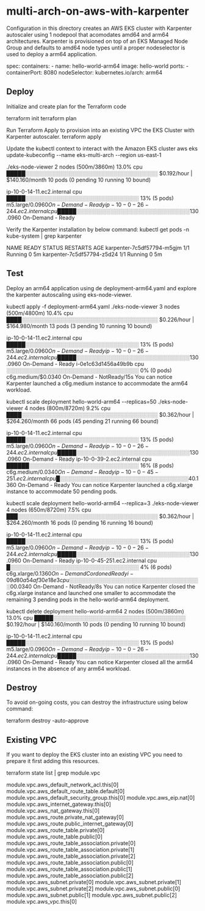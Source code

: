 # multi-arch-on-aws-with-karpenter
Configuration in this directory creates an AWS EKS cluster with Karpenter autoscaler using 1 nodepool that acomodates amd64 and arm64 architectures. Karpenter is provisioned on top of an EKS Managed Node Group and defaults to amd64 node types until a proper nodeselector is used to deploy a arm64 application.

spec:
      containers:
      - name: hello-world-arm64
        image: hello-world
        ports:
        - containerPort: 8080
      nodeSelector:
        kubernetes.io/arch: arm64

## Deploy
Initialize and create plan for the Terraform code

terraform init
terraform plan

Run Terraform Apply to provision into an existing VPC the EKS Cluster with Karpenter autoscaler.
terraform apply 

Update the kubectl context to interact with the Amazon EKS cluster
aws eks update-kubeconfig --name eks-multi-arch --region us-east-1

./eks-node-viewer
2 nodes (500m/3860m) 13.0% cpu █████░░░░░░░░░░░░░░░░░░░░░░░░░░░░░░░░░░░ $0.192/hour | $140.160/month
10 pods (0 pending 10 running 10 bound)

ip-10-0-14-11.ec2.internal  cpu █████░░░░░░░░░░░░░░░░░░░░░░░░░░░░░░  13% (5 pods) m5.large/$0.0960 On-Demand - Ready
ip-10-0-26-244.ec2.internal cpu █████░░░░░░░░░░░░░░░░░░░░░░░░░░░░░░  13% (5 pods) m5.large/$0.0960 On-Demand - Ready

Verify the Karpenter installation by below command:
kubectl get pods -n kube-system | grep karpenter

NAME                         READY   STATUS    RESTARTS   AGE
karpenter-7c5df57794-m5gjm   1/1     Running   0          5m
karpenter-7c5df57794-z5d24   1/1     Running   0          5m

## Test
Deploy an arm64 application using de deployment-arm64.yaml and explore the karpenter autoscaling using eks-node-viewer. 

kubectl apply -f deployment-arm64.yaml
./eks-node-viewer
3 nodes (500m/4800m) 10.4% cpu ████░░░░░░░░░░░░░░░░░░░░░░░░░░░░░░░░░░░░ $0.226/hour | $164.980/month
13 pods (3 pending 10 running 10 bound)

ip-10-0-14-11.ec2.internal  cpu █████░░░░░░░░░░░░░░░░░░░░░░░░░░░░░░  13% (5 pods) m5.large/$0.0960   On-Demand - Ready
ip-10-0-26-244.ec2.internal cpu █████░░░░░░░░░░░░░░░░░░░░░░░░░░░░░░  13% (5 pods) m5.large/$0.0960   On-Demand - Ready
i-0e1c63d1456a49b9b         cpu ░░░░░░░░░░░░░░░░░░░░░░░░░░░░░░░░░░░   0% (0 pods) c6g.medium/$0.0340 On-Demand - NotReady/15s
You can notice Karpenter launched a c6g.medium instance to accommodate the arm64 workload.

kubectl scale deployment hello-world-arm64 --replicas=50
./eks-node-viewer
4 nodes (800m/8720m) 9.2% cpu ████░░░░░░░░░░░░░░░░░░░░░░░░░░░░░░░░░░░░ $0.362/hour | $264.260/month
66 pods (45 pending 21 running 66 bound)

ip-10-0-14-11.ec2.internal  cpu █████░░░░░░░░░░░░░░░░░░░░░░░░░░░░░░  13% (5 pods)  m5.large/$0.0960   On-Demand - Ready
ip-10-0-26-244.ec2.internal cpu █████░░░░░░░░░░░░░░░░░░░░░░░░░░░░░░  13% (5 pods)  m5.large/$0.0960   On-Demand - Ready
ip-10-0-39-2.ec2.internal   cpu ██████░░░░░░░░░░░░░░░░░░░░░░░░░░░░░  16% (8 pods)  c6g.medium/$0.0340 On-Demand - Ready
ip-10-0-45-251.ec2.internal cpu █░░░░░░░░░░░░░░░░░░░░░░░░░░░░░░░░░░   4% (48 pods) c6g.xlarge/$0.1360 On-Demand - Ready
You can notice Karpenter launched a c6g.xlarge instance to accommodate 50 pending pods.

kubectl scale deployment hello-world-arm64 --replica=3
./eks-node-viewer
4 nodes (650m/8720m) 7.5% cpu ███░░░░░░░░░░░░░░░░░░░░░░░░░░░░░░░░░░░░░ $0.362/hour | $264.260/month
16 pods (0 pending 16 running 16 bound)

ip-10-0-14-11.ec2.internal  cpu █████░░░░░░░░░░░░░░░░░░░░░░░░░░░░░░  13% (5 pods) m5.large/$0.0960   On-Demand -        Ready
ip-10-0-26-244.ec2.internal cpu █████░░░░░░░░░░░░░░░░░░░░░░░░░░░░░░  13% (5 pods) m5.large/$0.0960   On-Demand -        Ready
ip-10-0-45-251.ec2.internal cpu █░░░░░░░░░░░░░░░░░░░░░░░░░░░░░░░░░░   4% (6 pods) c6g.xlarge/$0.1360 On-Demand Cordoned Ready
i-09d80a54af30e18e3         cpu ░░░░░░░░░░░░░░░░░░░░░░░░░░░░░░░░░░░   0% (0 pods) c6g.medium/$0.0340 On-Demand -        NotReady/8s
You can notice Karpenter closed the c6g.xlarge instance and launched one smaller to accommodate the remaining 3 pending pods in the hello-world-arm64 deployment.

kubectl delete deployment hello-world-arm64
2 nodes (500m/3860m) 13.0% cpu █████░░░░░░░░░░░░░░░░░░░░░░░░░░░░░░░░░░░ $0.192/hour | $140.160/month
10 pods (0 pending 10 running 10 bound)

ip-10-0-14-11.ec2.internal  cpu █████░░░░░░░░░░░░░░░░░░░░░░░░░░░░░░  13% (5 pods) m5.large/$0.0960 On-Demand - Ready
ip-10-0-26-244.ec2.internal cpu █████░░░░░░░░░░░░░░░░░░░░░░░░░░░░░░  13% (5 pods) m5.large/$0.0960 On-Demand - Ready
You can notice Karpenter closed all the arm64 instances in the absence of any arm64 workload.

## Destroy
To avoid on-going costs, you can destroy the infrastructure using below command: 

terraform destroy -auto-approve

## Existing VPC
If you want to deploy the EKS cluster into an existing VPC you need to prepare it first adding this resources.

terraform state list | grep module.vpc

module.vpc.aws_default_network_acl.this[0]
module.vpc.aws_default_route_table.default[0]
module.vpc.aws_default_security_group.this[0]
module.vpc.aws_eip.nat[0]
module.vpc.aws_internet_gateway.this[0]
module.vpc.aws_nat_gateway.this[0]
module.vpc.aws_route.private_nat_gateway[0]
module.vpc.aws_route.public_internet_gateway[0]
module.vpc.aws_route_table.private[0]
module.vpc.aws_route_table.public[0]
module.vpc.aws_route_table_association.private[0]
module.vpc.aws_route_table_association.private[1]
module.vpc.aws_route_table_association.private[2]
module.vpc.aws_route_table_association.public[0]
module.vpc.aws_route_table_association.public[1]
module.vpc.aws_route_table_association.public[2]
module.vpc.aws_subnet.private[0]
module.vpc.aws_subnet.private[1]
module.vpc.aws_subnet.private[2]
module.vpc.aws_subnet.public[0]
module.vpc.aws_subnet.public[1]
module.vpc.aws_subnet.public[2]
module.vpc.aws_vpc.this[0]